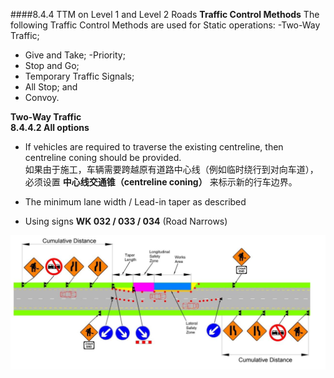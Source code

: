 ####8.4.4 TTM on Level 1 and Level 2 Roads
**Traffic Control Methods**
The following Traffic Control Methods are used for Static operations:
-Two-Way Traffic;
- Give and Take;
-Priority;
- Stop and Go;
- Temporary Traffic Signals;
- All Stop; and
- Convoy.


**Two-Way Traffic**  
**8.4.4.2 All options**

- If vehicles are required to traverse the existing centreline, then centreline coning should be provided.  
  如果由于施工，车辆需要跨越原有道路中心线（例如临时绕行到对向车道），必须设置 **中心线交通锥（centreline coning）** 来标示新的行车边界。  

- The minimum lane width / Lead-in taper as described  

- Using signs **WK 032 / 033 / 034** (Road Narrows)


![ Two-Way Traffic Type A works](https://github.com/nanacode4/TTM/blob/main/Chapter8/Two-Way%20Traffic%20Type%20A%20works.png)
